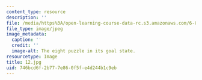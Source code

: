 ```yaml
---
content_type: resource
description: ''
file: /media/https%3A/open-learning-course-data-rc.s3.amazonaws.com/6-01sc-introduction-to-electrical-engineering-and-computer-science-i-spring-2011/746bcd6f2b777e860f5fe4d244b1c9eb_12.jpg
file_type: image/jpeg
image_metadata:
  caption: ''
  credit: ''
  image-alt: The eight puzzle in its goal state.
resourcetype: Image
title: 12.jpg
uid: 746bcd6f-2b77-7e86-0f5f-e4d244b1c9eb
---
```

